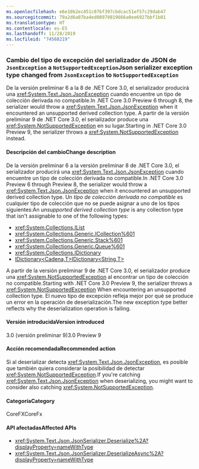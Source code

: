 ```yaml
---
ms.openlocfilehash: e6e10b2ec451c07bf397cbdcac51ef57c29dab47
ms.sourcegitcommit: 79a2d6a07ba4ed08979819666a0ee6927bbf1b01
ms.translationtype: HT
ms.contentlocale: es-ES
ms.lasthandoff: 11/28/2019
ms.locfileid: "74568219"
---
```

### <a name="json-serializer-exception-type-changed-from-jsonexception-to-notsupportedexception"></a><span data-ttu-id="b3e46-101">Cambio del tipo de excepción del serializador de JSON de `JsonException` a `NotSupportedException`</span><span class="sxs-lookup"><span data-stu-id="b3e46-101">Json serializer exception type changed from `JsonException` to `NotSupportedException`</span></span>

<span data-ttu-id="b3e46-102">De la versión preliminar 6 a la 8 de .NET Core 3.0, el serializador producirá una <xref:System.Text.Json.JsonException> cuando encuentre un tipo de colección derivada no compatible.</span><span class="sxs-lookup"><span data-stu-id="b3e46-102">In .NET Core 3.0 Preview 6 through 8, the serializer would throw a <xref:System.Text.Json.JsonException> when it encountered an unsupported derived collection type.</span></span> <span data-ttu-id="b3e46-103">A partir de la versión preliminar 9 de .NET Core 3.0, el serializador produce una <xref:System.NotSupportedException> en su lugar.</span><span class="sxs-lookup"><span data-stu-id="b3e46-103">Starting in .NET Core 3.0 Preview 9, the serializer throws a <xref:System.NotSupportedException> instead.</span></span>

#### <a name="change-description"></a><span data-ttu-id="b3e46-104">Descripción del cambio</span><span class="sxs-lookup"><span data-stu-id="b3e46-104">Change description</span></span>

<span data-ttu-id="b3e46-105">De la versión preliminar 6 a la versión preliminar 8 de .NET Core 3.0, el serializador producirá una <xref:System.Text.Json.JsonException> cuando encuentre un tipo de colección derivada no compatible.</span><span class="sxs-lookup"><span data-stu-id="b3e46-105">In .NET Core 3.0 Preview 6 through Preview 8, the serializer would throw a <xref:System.Text.Json.JsonException>  when it encountered an unsupported derived collection type.</span></span> <span data-ttu-id="b3e46-106">Un *tipo de colección derivada no compatible* es cualquier tipo de colección que no se puede asignar a uno de los tipos siguientes:</span><span class="sxs-lookup"><span data-stu-id="b3e46-106">An *unsupported derived collection type* is any collection type that isn't assignable to one of the following types:</span></span>

- <xref:System.Collections.IList>
- <xref:System.Collections.Generic.ICollection%601>
- <xref:System.Collections.Generic.Stack%601>
- <xref:System.Collections.Generic.Queue%601>
- <xref:System.Collections.IDictionary>
- [<span data-ttu-id="b3e46-107">IDictionary\<Cadena,T></span><span class="sxs-lookup"><span data-stu-id="b3e46-107">IDictionary\<String,T></span></span>](xref:System.Collections.Generic.IDictionary%602)

<span data-ttu-id="b3e46-108">A partir de la versión preliminar 9 de .NET Core 3.0, el serializador produce una <xref:System.NotSupportedException> al encontrar un tipo de colección no compatible.</span><span class="sxs-lookup"><span data-stu-id="b3e46-108">Starting with .NET Core 3.0 Preview 9, the serializer throws a <xref:System.NotSupportedException> When encountering an unsupported collection type.</span></span> <span data-ttu-id="b3e46-109">El nuevo tipo de excepción refleja mejor por qué se produce un error en la operación de deserialización.</span><span class="sxs-lookup"><span data-stu-id="b3e46-109">The new exception type better reflects why the deserialization operation is failing.</span></span>

#### <a name="version-introduced"></a><span data-ttu-id="b3e46-110">Versión introducida</span><span class="sxs-lookup"><span data-stu-id="b3e46-110">Version introduced</span></span>

<span data-ttu-id="b3e46-111">3.0 (versión preliminar 9)</span><span class="sxs-lookup"><span data-stu-id="b3e46-111">3.0 Preview 9</span></span>

#### <a name="recommended-action"></a><span data-ttu-id="b3e46-112">Acción recomendada</span><span class="sxs-lookup"><span data-stu-id="b3e46-112">Recommended action</span></span>

<span data-ttu-id="b3e46-113">Si al deserializar detecta <xref:System.Text.Json.JsonException>, es posible que también quiera considerar la posibilidad de detectar <xref:System.NotSupportedException>.</span><span class="sxs-lookup"><span data-stu-id="b3e46-113">If you're catching <xref:System.Text.Json.JsonException> when deserializing, you might want to consider also catching <xref:System.NotSupportedException>.</span></span>

#### <a name="category"></a><span data-ttu-id="b3e46-114">Categoría</span><span class="sxs-lookup"><span data-stu-id="b3e46-114">Category</span></span>

<span data-ttu-id="b3e46-115">CoreFX</span><span class="sxs-lookup"><span data-stu-id="b3e46-115">CoreFx</span></span>

#### <a name="affected-apis"></a><span data-ttu-id="b3e46-116">API afectadas</span><span class="sxs-lookup"><span data-stu-id="b3e46-116">Affected APIs</span></span>

- <xref:System.Text.Json.JsonSerializer.Deserialize%2A?displayProperty=nameWithType>
- <xref:System.Text.Json.JsonSerializer.DeserializeAsync%2A?displayProperty=nameWithType>

<!--

#### Affected APIs

- `Overload:System.Text.Json.JsonSerializer.Deserialize`
- `Overload:System.Text.Json.JsonSerializer.DeserializeAsync`

-->
